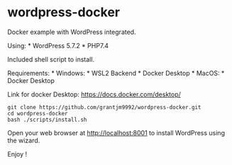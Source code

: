 # wordpress-docker

Docker example with WordPress integrated.

Using:
    * WordPress 5.7.2
    * PHP7.4

Included shell script to install.


Requirements:
    * Windows:
        * WSL2 Backend
        * Docker Desktop
    * MacOS:
        * Docker Desktop

Link for docker Desktop: https://docs.docker.com/desktop/


```
git clone https://github.com/grantjm9992/wordpress-docker.git
cd wordpress-docker
bash ./scripts/install.sh
```

Open your web browser at [http://localhost:8001](http://localhost:8001) to install WordPress using the wizard.

Enjoy !
